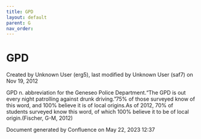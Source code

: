 ```yaml
---
title: GPD
layout: default
parent: G
nav_order:
---
```


# GPD

Created by  Unknown User (erg5), last modified by  Unknown User (saf7) on Nov 19, 2012

GPD n. abbreviation for the Geneseo Police Department.“The GPD is out every night patrolling against drunk driving.”75% of those surveyed know of this word, and 100% believe it is of local origins.As of 2012, 70% of students surveyed know this word, of which 100% believe it to be of local origin.(Fischer, G-M, 2012)

Document generated by Confluence on May 22, 2023 12:37


